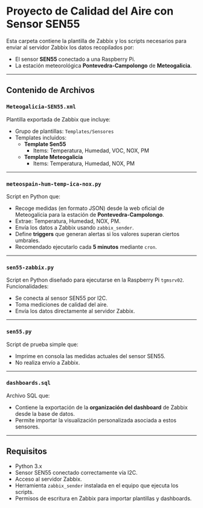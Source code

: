 # Proyecto de Calidad del Aire con Sensor SEN55

Esta carpeta contiene la plantilla de Zabbix y los scripts necesarios para enviar al servidor Zabbix los datos recopilados por:

- El sensor **SEN55** conectado a una Raspberry Pi.
- La estación meteorológica **Pontevedra-Campolongo** de **Meteogalicia**.

---

## Contenido de Archivos

### `Meteogalicia-SEN55.xml`
Plantilla exportada de Zabbix que incluye:

- Grupo de plantillas: `Templates/Sensores`
- Templates incluidos:
  - **Template Sen55**
    - Items: Temperatura, Humedad, VOC, NOX, PM
  - **Template Meteogalicia**
    - Items: Temperatura, Humedad, NOX, PM

---

### `meteospain-hum-temp-ica-nox.py`
Script en Python que:

- Recoge medidas (en formato JSON) desde la web oficial de Meteogalicia para la estación de **Pontevedra-Campolongo**.
- Extrae: Temperatura, Humedad, NOX, PM.
- Envía los datos a Zabbix usando `zabbix_sender`.
- Define **triggers** que generan alertas si los valores superan ciertos umbrales.
- Recomendado ejecutarlo cada **5 minutos** mediante `cron`.

---

### `sen55-zabbix.py`
Script en Python diseñado para ejecutarse en la Raspberry Pi `tgmsrv02`. Funcionalidades:

- Se conecta al sensor SEN55 por I2C.
- Toma mediciones de calidad del aire.
- Envía los datos directamente al servidor Zabbix.

---

### `sen55.py`
Script de prueba simple que:

- Imprime en consola las medidas actuales del sensor SEN55.
- No realiza envío a Zabbix.

---

### `dashboards.sql`
Archivo SQL que:

- Contiene la exportación de la **organización del dashboard** de Zabbix desde la base de datos.
- Permite importar la visualización personalizada asociada a estos sensores.

---

## Requisitos

- Python 3.x
- Sensor SEN55 conectado correctamente vía I2C.
- Acceso al servidor Zabbix.
- Herramienta `zabbix_sender` instalada en el equipo que ejecuta los scripts.
- Permisos de escritura en Zabbix para importar plantillas y dashboards.
